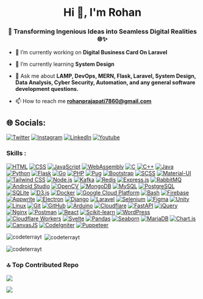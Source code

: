 <h1 align="center">Hi 👋, I'm Rohan</h1>
<h3 align="center">🚀 Transforming Ingenious Ideas into Seamless Digital Realities 🌐✨</h3>

<!---
<p align="left"> <img src="https://komarev.com/ghpvc/?username=codeterrayt&label=Profile%20views&color=0e75b6&style=flat" alt="codeterrayt" /> </p>

<p align="left"> <a href="https://github.com/ryo-ma/github-profile-trophy"><img src="https://github-profile-trophy.vercel.app/?username=codeterrayt" alt="codeterrayt" /></a> </p>
-->

- 🔭 I’m currently working on **Digital Business Card On Laravel**

- 🌱 I’m currently learning **System Design**

- 💬 Ask me about **LAMP, DevOps, MERN, Flask, Laravel, System Design, Data Analysis, Cyber Security, Automation, and any general software development questions.**

- 📫 How to reach me **rohanprajapati7860@gmail.com**

## 🌐 Socials:
[![Twitter](https://img.shields.io/badge/Twitter-%231DA1F2.svg?logo=Twitter&logoColor=white)](https://twitter.com/codeterrayt) [![Instagram](https://img.shields.io/badge/Instagram-%23E4405F.svg?logo=Instagram&logoColor=white)](https://instagram.com/codeterrayt) [![LinkedIn](https://img.shields.io/badge/LinkedIn-%230077B5.svg?logo=linkedin&logoColor=white)](https://linkedin.com/in/codeterra)
[![Youtube](https://img.shields.io/badge/-Youtube-%23E4405F?logo=youtube&logoColor=white)](https://youtube.com/@codeterra)

<h3 align="left">Skills :</h3>


<!---


[![My Skills](https://skillicons.dev/icons?i=html,css,js,wasm,c,cpp,java,python,flask,go,php,pug,bootstrap,scss,materialui,tailwindcss,nodejs,kafka,redis,expressjs,rabbitmq,androidstudio,opencv,mongodb,mysql,postgres,sqlite,d3,docker,gcp,bash,firebase,appwrite,electron,django,laravel,selenium,figma,unity,linux,git,github,arduino,cloudflare,fastapi,jquery,nginx,postman,react,sklearn,wordpress,workers,svelte)](https://skillicons.dev)

<a href="https://pandas.pydata.org/" target="_blank" rel="noreferrer"> <img src="https://raw.githubusercontent.com/devicons/devicon/2ae2a900d2f041da66e950e4d48052658d850630/icons/pandas/pandas-original.svg" alt="pandas" width="40" height="40"/> </a>  <a href="https://seaborn.pydata.org/" target="_blank" rel="noreferrer"> <img src="https://seaborn.pydata.org/_images/logo-mark-lightbg.svg" alt="seaborn" width="40" height="40"/> </a> <a href="https://mariadb.org/" target="_blank" rel="noreferrer"> <img src="https://www.vectorlogo.zone/logos/mariadb/mariadb-icon.svg" alt="mariadb" width="40" height="40"/> </a> <a href="https://www.chartjs.org" target="_blank" rel="noreferrer"> <img src="https://www.chartjs.org/media/logo-title.svg" alt="chartjs" width="40" height="40"/> </a><a href="https://canvasjs.com" target="_blank" rel="noreferrer"> <img src="https://raw.githubusercontent.com/Hardik0307/Hardik0307/master/assets/canvasjs-charts.svg" alt="canvasjs" width="40" height="40"/> </a>  <a href="https://codeigniter.com" target="_blank" rel="noreferrer"> <img src="https://cdn.worldvectorlogo.com/logos/codeigniter.svg" alt="codeigniter" width="40" height="40"/> </a><a href="https://github.com/puppeteer/puppeteer" target="_blank" rel="noreferrer"> <img src="https://www.vectorlogo.zone/logos/pptrdev/pptrdev-official.svg" alt="puppeteer" width="40" height="40"/> </a>

-->
[![HTML](https://img.shields.io/badge/HTML-black?style=for-the-badge&logo=html5)](https://skillicons.dev/icons?i=html)
[![CSS](https://img.shields.io/badge/CSS3-005571?style=for-the-badge&logo=css3)](https://skillicons.dev/icons?i=css)
[![JavaScript](https://img.shields.io/badge/JavaScript-black?style=for-the-badge&logo=javascript)](https://skillicons.dev/icons?i=js)
[![WebAssembly](https://img.shields.io/badge/WebAssembly-black?style=for-the-badge&logo=webassembly)](https://skillicons.dev/icons?i=wasm)
[![C](https://img.shields.io/badge/C-gray?style=for-the-badge&logo=c)](https://skillicons.dev/icons?i=c)
[![C++](https://img.shields.io/badge/C++-005571?style=for-the-badge&logo=c%2B%2B)](https://skillicons.dev/icons?i=cpp)
[![Java](https://img.shields.io/badge/Java-red?style=for-the-badge&logo=java)](https://skillicons.dev/icons?i=java)
[![Python](https://img.shields.io/badge/Python-black?style=for-the-badge&logo=python)](https://skillicons.dev/icons?i=python)
[![Flask](https://img.shields.io/badge/Flask-black?style=for-the-badge&logo=flask)](https://skillicons.dev/icons?i=flask)
[![Go](https://img.shields.io/badge/Go-9cf?style=for-the-badge&logo=go)](https://skillicons.dev/icons?i=go)
[![PHP](https://img.shields.io/badge/PHP-black?style=for-the-badge&logo=php)](https://skillicons.dev/icons?i=php)
[![Pug](https://img.shields.io/badge/Pug-brown?style=for-the-badge&logo=pug)](https://skillicons.dev/icons?i=pug)
[![Bootstrap](https://img.shields.io/badge/Bootstrap-purple?style=for-the-badge&logo=bootstrap&logoColor=white)](https://skillicons.dev/icons?i=bootstrap)
[![SCSS](https://img.shields.io/badge/SCSS-pink?style=for-the-badge&logo=sass)](https://skillicons.dev/icons?i=scss)
[![Material-UI](https://img.shields.io/badge/Material--UI-005571?style=for-the-badge&logo=material-ui)](https://skillicons.dev/icons?i=materialui)
[![Tailwind CSS](https://img.shields.io/badge/Tailwind_CSS-black?style=for-the-badge&logo=tailwind-css)](https://skillicons.dev/icons?i=tailwindcss)
[![Node.js](https://img.shields.io/badge/Node.js-black?style=for-the-badge&logo=node.js)](https://skillicons.dev/icons?i=nodejs)
[![Kafka](https://img.shields.io/badge/Kafka-red?style=for-the-badge&logo=apachekafka)](https://skillicons.dev/icons?i=kafka)
[![Redis](https://img.shields.io/badge/Redis-%23DD0031?style=for-the-badge&logo=redis&logoColor=white)](https://skillicons.dev/icons?i=redis)
[![Express.js](https://img.shields.io/badge/Express.js-black?style=for-the-badge&logo=express)](https://skillicons.dev/icons?i=expressjs)
[![RabbitMQ](https://img.shields.io/badge/RabbitMQ-black?style=for-the-badge&logo=rabbitmq)](https://skillicons.dev/icons?i=rabbitmq)
[![Android Studio](https://img.shields.io/badge/Android_Studio-black?style=for-the-badge&logo=androidstudio)](https://skillicons.dev/icons?i=androidstudio)
[![OpenCV](https://img.shields.io/badge/OpenCV-005571?style=for-the-badge&logo=opencv)](https://skillicons.dev/icons?i=opencv)
[![MongoDB](https://img.shields.io/badge/MongoDB-black?style=for-the-badge&logo=mongodb)](https://skillicons.dev/icons?i=mongodb)
[![MySQL](https://img.shields.io/badge/MySQL-005571?style=for-the-badge&logo=mysql&logoColor=white)](https://skillicons.dev/icons?i=mysql)
[![PostgreSQL](https://img.shields.io/badge/PostgreSQL-005571?style=for-the-badge&logo=postgresql)](https://skillicons.dev/icons?i=postgres)
[![SQLite](https://img.shields.io/badge/SQLite-005571?style=for-the-badge&logo=sqlite)](https://skillicons.dev/icons?i=sqlite)
[![D3.js](https://img.shields.io/badge/D3.js-black?style=for-the-badge&logo=d3.js)](https://skillicons.dev/icons?i=d3)
[![Docker](https://img.shields.io/badge/Docker-005571?style=for-the-badge&logo=docker)](https://skillicons.dev/icons?i=docker)
[![Google Cloud Platform](https://img.shields.io/badge/Google_Cloud_Platform-005571?style=for-the-badge&logo=googlecloud)](https://skillicons.dev/icons?i=gcp)
[![Bash](https://img.shields.io/badge/Bash-black?style=for-the-badge&logo=gnu-bash)](https://skillicons.dev/icons?i=bash)
[![Firebase](https://img.shields.io/badge/Firebase-black?style=for-the-badge&logo=firebase)](https://skillicons.dev/icons?i=firebase)
[![Appwrite](https://img.shields.io/badge/Appwrite-005571?style=for-the-badge&logo=appwrite)](https://skillicons.dev/icons?i=appwrite)
[![Electron](https://img.shields.io/badge/Electron-red?style=for-the-badge&logo=electron&logoColor=white)](https://skillicons.dev/icons?i=electron)
[![Django](https://img.shields.io/badge/Django-black?style=for-the-badge&logo=django)](https://skillicons.dev/icons?i=django)
[![Laravel](https://img.shields.io/badge/Laravel-red?style=for-the-badge&logo=laravel&logoColor=white)](https://skillicons.dev/icons?i=laravel)
[![Selenium](https://img.shields.io/badge/Selenium-brightblack?style=for-the-badge&logo=selenium&logoColor=white)](https://skillicons.dev/icons?i=selenium)
[![Figma](https://img.shields.io/badge/Figma-violet?style=for-the-badge&logo=figma)](https://skillicons.dev/icons?i=figma)
[![Unity](https://img.shields.io/badge/Unity-black?style=for-the-badge&logo=unity)](https://skillicons.dev/icons?i=unity)
[![Linux](https://img.shields.io/badge/Linux-black?style=for-the-badge&logo=linux&logoColor=white)](https://skillicons.dev/icons?i=linux)
[![Git](https://img.shields.io/badge/Git-black?style=for-the-badge&logo=git)](https://skillicons.dev/icons?i=git)
[![GitHub](https://img.shields.io/badge/GitHub-black?style=for-the-badge&logo=github)](https://skillicons.dev/icons?i=github)
[![Arduino](https://img.shields.io/badge/Arduino-005571?style=for-the-badge&logo=arduino)](https://skillicons.dev/icons?i=arduino)
[![Cloudflare](https://img.shields.io/badge/Cloudflare-black?style=for-the-badge&logo=cloudflare)](https://skillicons.dev/icons?i=cloudflare)
[![FastAPI](https://img.shields.io/badge/FastAPI-red?style=for-the-badge&logo=fastapi)](https://skillicons.dev/icons?i=fastapi)
[![jQuery](https://img.shields.io/badge/jQuery-005571?style=for-the-badge&logo=jquery)](https://skillicons.dev/icons?i=jquery)
[![Nginx](https://img.shields.io/badge/Nginx-black?style=for-the-badge&logo=nginx)](https://skillicons.dev/icons?i=nginx)
[![Postman](https://img.shields.io/badge/Postman-black?style=for-the-badge&logo=postman)](https://skillicons.dev/icons?i=postman)
[![React](https://img.shields.io/badge/React-005571?style=for-the-badge&logo=react)](https://skillicons.dev/icons?i=react)
[![Scikit-learn](https://img.shields.io/badge/Scikit--learn-black?style=for-the-badge&logo=scikit-learn)](https://skillicons.dev/icons?i=sklearn)
[![WordPress](https://img.shields.io/badge/WordPress-005571?style=for-the-badge&logo=wordpress)](https://skillicons.dev/icons?i=wordpress)
[![Cloudflare Workers](https://img.shields.io/badge/Cloudflare_Workers-black?style=for-the-badge&logo=cloudflare)](https://skillicons.dev/icons?i=workers)
[![Svelte](https://img.shields.io/badge/Svelte-red?style=for-the-badge&logo=svelte&logoColor=white)](https://skillicons.dev/icons?i=svelte)
[![Pandas](https://img.shields.io/badge/pandas-005571?style=for-the-badge&logo=pandas)](https://pandas.pydata.org/)
[![Seaborn](https://img.shields.io/badge/seaborn-9cf?style=for-the-badge&logo=seaborn)](https://seaborn.pydata.org/)
[![MariaDB](https://img.shields.io/badge/mariadb-black?style=for-the-badge&logo=mariadb)](https://mariadb.org/)
[![Chart.js](https://img.shields.io/badge/chart.js-ff69b4?style=for-the-badge&logo=chart.js&logoColor=white)](https://www.chartjs.org)
[![CanvasJS](https://img.shields.io/badge/canvasjs-2c3e50?style=for-the-badge&logo=canvasjs&logoColor=white)](https://canvasjs.com)
[![CodeIgniter](https://img.shields.io/badge/codeigniter-9b59b6?style=for-the-badge&logo=codeigniter)](https://codeigniter.com)
[![Puppeteer](https://img.shields.io/badge/puppeteer-black?style=for-the-badge&logo=puppeteer&logoColor=white)](https://github.com/puppeteer/puppeteer)





<p><img align="left" src="https://github-readme-stats.vercel.app/api/top-langs?username=codeterrayt&show_icons=true&locale=en&layout=compact&theme=dark&hide_border=false" alt="codeterrayt" /></p>

<p>&nbsp;<img align="center" src="https://github-readme-stats.vercel.app/api?username=codeterrayt&show_icons=true&locale=en&theme=dark&hide_border=false" alt="codeterrayt" /></p>

<p><img align="center" src="https://github-readme-streak-stats.herokuapp.com/?user=codeterrayt&theme=dark&hide_border=false" alt="codeterrayt" /></p>


### 🔝 Top Contributed Repo
![](https://github-contributor-stats.vercel.app/api?username=codeterrayt&limit=5&theme=tokyonight&combine_all_yearly_contributions=true)

[![](https://visitcount.itsvg.in/api?id=codeterrayt&icon=0&color=0)](https://visitcount.itsvg.in)
